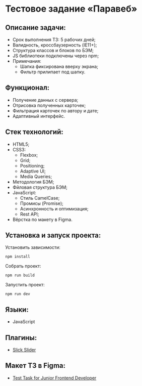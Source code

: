 # Тестовое задание «Паравеб»

## Описание задачи:
- Срок выполнения ТЗ: 5 рабочих дней;
- Валидность, кроссбаузерность (IE11+);
- Структура классов и блоков по БЭМ;
- JS библиотеки подключены через npm;
- Примечания:
  - Шапка фиксирована вверху экрана;
  - Фильтр прилипает под шапку.

## Функционал:
- Получение данных с сервера;
- Отрисовка полученных карточек;
- Фильтрация карточек по автору и дате;
- Адаптивный интерфейс.

## Стек технологий:
- HTML5;
- CSS3:
  - Flexbox;
  - Grid;
  - Positioning;
  - Adaptive UI;
  - Media Queries;
- Методология БЭМ;
- Фйловая структура БЭМ;
- JavaScript:
  - Стиль CamelCase;
  - Промисы (Promise);
  - Асинхронность и оптимизация;
  - Rest API;
- Вёрстка по макету в Figma.

## Установка и запуск проекта:

Установить зависимости:

    npm install

Собрать проект:

    npm run build

Запустить проект:

    npm run dev

## Языки:
- JavaScript

## Плагины:
- [Slick Slider](https://www.npmjs.com/package/slick-slider)

## Макет ТЗ в Figma:
- [Test Task for Junior Frontend Developer](https://www.figma.com/file/KXAgH6edWF0FsbcZMtpcUR/Test-Task-for-Junior-Frontend-Developer)
